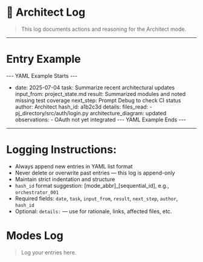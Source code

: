 # 🧾 Architect Log

> This log documents actions and reasoning for the Architect mode.

---

# Entry Example
--- YAML Example Starts ---
- date: 2025-07-04
  task: Summarize recent architectural updates
  input_from: project_state.md
  result: Summarized modules and noted missing test coverage
  next_step: Prompt Debug to check CI status
  author: Architect
  hash_id: a1b2c3d
  details:
    files_read:
      - pj_directory/src/auth/login.py
    architecture_diagram: updated
    observations:
      - OAuth not yet integrated
--- YAML Example Ends ---

---

# Logging Instructions:
- Always append new entries in YAML list format
- Never delete or overwrite past entries — this log is append-only
- Maintain strict indentation and structure
- `hash_id` format suggestion: [mode_abbr]_[sequential_id], e.g., `orchestrator_001`
- Required fields: `date`, `task`, `input_from`, `result`, `next_step`, `author`, `hash_id`
- Optional: `details:` — use for rationale, links, affected files, etc.


# Modes Log
> Log your entries here.